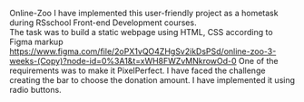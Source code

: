 Online-Zoo 
I have implemented this user-friendly project as a hometask during RSschool Front-end Development courses.   
The task was to build a static webpage using HTML, CSS according to Figma markup https://www.figma.com/file/2oPX1vQO4ZHgSv2ikDsPSd/online-zoo-3-weeks-(Copy)?node-id=0%3A1&t=xWH8FWZvMNkrowOd-0
One of the requirements was to make it PixelPerfect.
I have faced the challenge creating the bar to choose the donation amount. I have implemented it using radio buttons.
